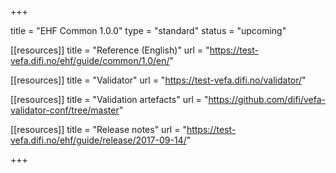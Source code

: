+++

title = "EHF Common 1.0.0"
type = "standard"
status = "upcoming"

[[resources]]
title = "Reference (English)"
url = "https://test-vefa.difi.no/ehf/guide/common/1.0/en/"

[[resources]]
title = "Validator"
url = "https://test-vefa.difi.no/validator/"

[[resources]]
title = "Validation artefacts"
url = "https://github.com/difi/vefa-validator-conf/tree/master"

[[resources]]
title = "Release notes"
url = "https://test-vefa.difi.no/ehf/guide/release/2017-09-14/"

+++

